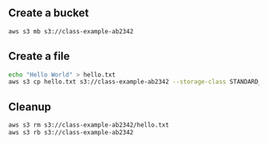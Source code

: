 ## Create a bucket
```sh
aws s3 mb s3://class-example-ab2342
```

## Create a file
```sh
echo "Hello World" > hello.txt
aws s3 cp hello.txt s3://class-example-ab2342 --storage-class STANDARD_IA
```

## Cleanup
```sh
aws s3 rm s3://class-example-ab2342/hello.txt
aws s3 rb s3://class-example-ab2342
```